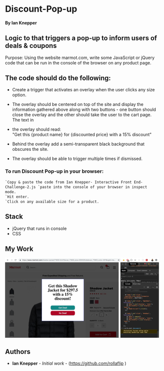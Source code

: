 # Discount-Pop-up
#### By Ian Knepper
## Logic to that triggers a pop-up to inform users of deals &amp; coupons

Purpose: Using the website marmot.com, write some JavaScript or jQuery code that can be run in the console of the browser on any product page.<br>

## The code should do the following:<br>

* Create a trigger that activates an overlay when the user clicks any size option.
* The overlay should be centered on top of the site and display the information gathered above along with two buttons - one button should close the overlay and the other should take the user to the cart page. The text in
* the overlay should read: <br>
"Get this {product name} for {discounted price} with a 15% discount"

* Behind the overlay add a semi­-transparent black background that obscures the site.
* The overlay should be able to trigger multiple times if dismissed.

### To run Discount Pop-up in your browser:
```
`Copy & paste the code from Ian Knepper- Interactive Front End- Challenge-2.js `paste into the console of your browser in inspect mode.
`Hit enter.
`Click on any available size for a product.
```


## Stack
* jQuery that runs in console
* CSS

## My Work
![Preview1](./deal-screen-shot.png )

## Authors

* **Ian Knepper** - *Initial work* - (https://github.com/rollaflip )

